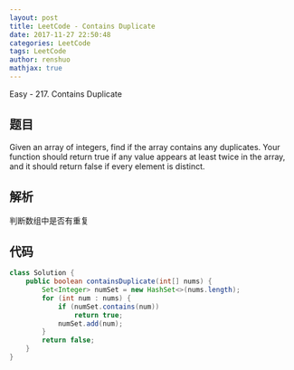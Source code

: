 ```yaml
---
layout: post
title: LeetCode - Contains Duplicate
date: 2017-11-27 22:50:48
categories: LeetCode
tags: LeetCode
author: renshuo
mathjax: true
---
```


Easy - 217. Contains Duplicate

<!--more-->

## 题目

Given an array of integers, find if the array contains any duplicates. Your function should return true if any value appears at least twice in the array, and it should return false if every element is distinct.

## 解析

判断数组中是否有重复

## 代码

``` java
class Solution {
    public boolean containsDuplicate(int[] nums) {
        Set<Integer> numSet = new HashSet<>(nums.length);
        for (int num : nums) {
            if (numSet.contains(num))
                return true;
            numSet.add(num);
        }
        return false;
    }
}
```
